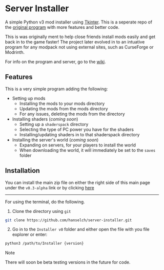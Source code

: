 
# Server Installer

A simple Python v3 mod installer using [Tkinter](https://tkdocs.com/resources/backgrounder.html). This is a seperate repo of the [original program](https://github.com/hanselch/mod-installer) with more features and better code.

This is was originally ment to help close friends install mods easily and get back in to the game faster! The project later evolved in to an intuative program for any modpack not using external sites, such as CurseForge or Modrinth.

For info on the program and server, go to the [wiki](https://github.com/hanselch/server-installer/wiki).

## Features

This is a very simple program adding the following:
- Setting up mods
    - Installing the mods to your mods directory
    - Updating the mods from the mods directory
    - For any issues, deleting the mods from the directory
- Installing shaders (*coming soon*)
    - Setting up a `shaderspack` directory
    - Selecting the type of PC power you have for the shaders
    - Installing/updating shaders in to that shaderspack directory
- Installing the server's world (*coming soon*)
    - Expanding on servers, for your players to install the world
    - When downloading the world, it will immediately be set to the `saves` folder



## Installation

You can install the main zip file on either the right side of this main page under the `v0.3-alpha` link or by clicking [here](https://github.com/hanselch/server-installer/releases)

---

For using the terminal, do the following.

1. Clone the directory using `git`
```sh
git clone https://github.com/hanselch/server-installer.git
```

2. Go in to the `Installer v0` folder and either open the file with you file explorer or enter:
```sh
python3 /path/to/Installer {version}
```

> [!NOTE]
> There will soon be beta testing versions in the future for code.
